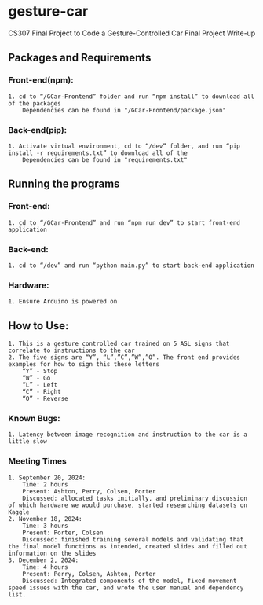 # gesture-car
CS307 Final Project to Code a Gesture-Controlled Car
Final Project Write-up
## Packages and Requirements
### Front-end(npm):
    1. cd to “/GCar-Frontend” folder and run “npm install” to download all of the packages
        Dependencies can be found in "/GCar-Frontend/package.json" 
    
### Back-end(pip):
    1. Activate virtual environment, cd to “/dev” folder, and run “pip install -r requirements.txt” to download all of the 
        Dependencies can be found in "requirements.txt"
## Running the programs
### Front-end:
    1. cd to “/GCar-Frontend” and run “npm run dev” to start front-end application
### Back-end:
    1. cd to “/dev” and run “python main.py” to start back-end application
### Hardware:
    1. Ensure Arduino is powered on

## How to Use:
    1. This is a gesture controlled car trained on 5 ASL signs that correlate to instructions to the car
    2. The five signs are “Y”, “L”,”C”,”W”,”O”. The front end provides examples for how to sign this these letters
        “Y” - Stop
        “W” - Go
        “L” - Left
        “C” - Right
        “O” - Reverse
### Known Bugs:
    1. Latency between image recognition and instruction to the car is a little slow

### Meeting Times
    1. September 20, 2024:
        Time: 2 hours
        Present: Ashton, Perry, Colsen, Porter
        Discussed: allocated tasks initially, and preliminary discussion of which hardware we would purchase, started researching datasets on Kaggle
    2. November 18, 2024:
        Time: 3 hours
        Present: Porter, Colsen
        Discussed: finished training several models and validating that the final model functions as intended, created slides and filled out information on the slides
    3. December 2, 2024:
        Time: 4 hours
        Present: Perry, Colsen, Ashton, Porter
        Discussed: Integrated components of the model, fixed movement speed issues with the car, and wrote the user manual and dependency list. 
